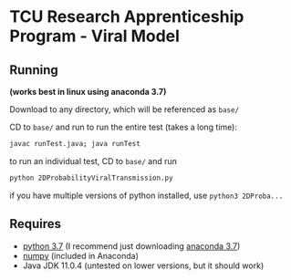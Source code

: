 # TCU Research Apprenticeship Program - Viral Model



## Running
**(works best in linux using anaconda 3.7)**

Download to any directory, which will be referenced as `base/`

CD to ```base/``` and run to run the entire test (takes a long time):
```bash
javac runTest.java; java runTest
```
to run an individual test, CD to ```base/``` and run
```bash
python 2DProbabilityViralTransmission.py
```
if you have multiple versions of python installed, use `python3 2DProba...`

## Requires

* [python 3.7](https://www.python.org/downloads/) (I recommend just downloading [anaconda 3.7](https://www.anaconda.com/distribution/))
* [numpy](https://numpy.org/) (included in Anaconda)
* Java JDK 11.0.4 (untested on lower versions, but it should work)

